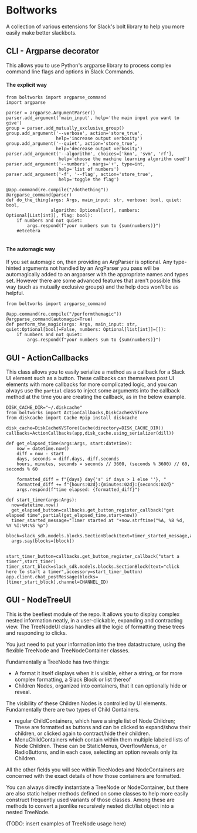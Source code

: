 # Boltworks

A collection of various extensions for Slack's bolt library to help you more easily make better slackbots.

## CLI - Argparse decorator

This allows you to use Python's argparse library to process complex command line flags and options in Slack Commands.

#### The explicit way

```
from boltworks import argparse_command
import argparse

parser = argparse.ArgumentParser()
parser.add_argument('main_input', help='the main input you want to give')
group = parser.add_mutually_exclusive_group()
group.add_argument('--verbose', action='store_true',
                   help='increase output verbosity')
group.add_argument('--quiet', action='store_true',
                   help='decrease output verbosity')
parser.add_argument('--algorithm', choices=['knn', 'svm', 'rf'],
                    help='choose the machine learning algorithm used')
parser.add_argument('--numbers', nargs='+', type=int,
                    help='list of numbers')
parser.add_argument('-f', '--flag', action='store_true',
                    help='toggle the flag')
                    
@app.command(re.compile("/dothething"))
@argparse_command(parser)
def do_the_thing(args: Args, main_input: str, verbose: bool, quiet: bool,
                 algorithm: Optional[str], numbers: Optional[List[int]], flag: bool):
    if numbers and not quiet:
        args.respond(f"your numbers sum to {sum(numbers)}")
    #etcetera
          
 ```
 
#### The automagic way

If you set automagic on, then providing an ArgParser is optional. Any type-hinted arguments not handled by an ArgParser you pass will be automagically added to an argparser with the appropriate names and types set. However there are some advanced features that aren't possible this way (such as mutually exclusive groups) and the help docs won't be as helpful.

```
from boltworks import argparse_command

@app.command(re.compile("/performthemagic"))
@argparse_command(automagic=True)
def perform_the_magic(args: Args, main_input: str, quiet:Optional[bool]=False, numbers: Optional[list[int]]=[]):
    if numbers and not quiet:
        args.respond(f"your numbers sum to {sum(numbers)}")
```


## GUI - ActionCallbacks

This class allows you to easily serialize a method as a callback for a Slack UI element such as a button.
These callbacks can themselves post UI elements with more callbacks for more complicated logic, and you can always use the `partial` class to inject some arguments into the callback method at the time you are creating the callback, as in the below example.  

```
DISK_CACHE_DIR="~/.diskcache"
from boltworks import ActionCallbacks,DiskCacheKVSTore
from diskcache import Cache #pip install diskcache

disk_cache=DiskCacheKVSTore(Cache(directory=DISK_CACHE_DIR))
callbacks=ActionCallbacks(app,disk_cache.using_serializer(dill))

def get_elapsed_time(args:Args, start:datetime):
    now = datetime.now()
    diff = now - start
    days, seconds = diff.days, diff.seconds
    hours, minutes, seconds = seconds // 3600, (seconds % 3600) // 60, seconds % 60

    formatted_diff = f"{days} day{'s' if days > 1 else ''}, "
    formatted_diff += f"{hours:02d}:{minutes:02d}:{seconds:02d}"
    args.respond(f"time elapsed: {formatted_diff}")
    
def start_timer(args:Args):
  now=datetime.now()
  get_elapsed_button=callbacks.get_button_register_callback("get elapsed time",partial(get_elapsed_time,start=now))
  timer_started_message="Timer started at "+now.strftime("%A, %B %d, %Y %I:%M:%S %p")
  block=slack_sdk.models.blocks.SectionBlock(text=timer_started_message,accessory=get_elapsed_button)
  args.say(blocks=[block])


start_timer_button=callbacks.get_button_register_callback("start a timer",start_timer)
timer_start_block=slack_sdk.models.blocks.SectionBlock(text="click here to start a timer",accessory=start_timer_button)
app.client.chat_postMessage(blocks=[timer_start_block],channel=CHANNEL_ID)
````

## GUI - NodeTreeUI

This is the beefiest module of the repo. It allows you to display complex nested information neatly, in a user-clickable, expanding and contracting view.
The TreeNodeUI class handles all the logic of formatting these trees and responding to clicks.

You just need to put your information into the tree datastructure, using the flexible TreeNode and TreeNodeContainer classes.

Fundamentally a TreeNode has two things:

* A format it itself displays when it is visible, either a string, or for more complex formatting, a Slack Block or list thereof
* Children Nodes, organized into containers, that it can optionally hide or reveal.

The visibility of these Children Nodes is controlled by UI elements.
Fundamentally there are two types of Child Containers.

* regular ChildContainers, which have a single list of Node Children; These are formatted as buttons and can be clicked to expand/show their children, or clicked again to contract/hide their children.
* MenuChildContainers which contain within them multiple labeled lists of Node Children. These can be StaticMenus, OverflowMenus, or RadioButtons, and in each case, selecting an option reveals only its Children.

All the other fields you will see within TreeNodes and NodeContainers are concerned with the exact details of how those containers are formatted.

You can always directly instantiate a TreeNode or NodeContainer, but there are also static helper methods defined on some classes to help more easily construct frequently used variants of those classes.
Among these are methods to convert a jsonlike recursively nested dict/list object into a nested TreeNode.

(TODO: insert examples of TreeNode usage here)

```
